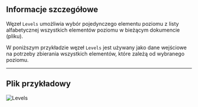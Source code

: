 ## Informacje szczegółowe
Węzeł `Levels` umożliwia wybór pojedynczego elementu poziomu z listy alfabetycznej wszystkich elementów poziomu w bieżącym dokumencie (pliku).

W poniższym przykładzie węzeł `Levels` jest używany jako dane wejściowe na potrzeby zbierania wszystkich elementów, które zależą od wybranego poziomu.
___
## Plik przykładowy

![Levels](./DSRevitNodesUI.Levels_img.jpg)
